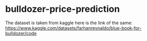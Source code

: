 # bulldozer-price-prediction
The dataset is taken from kaggle here is the link of the same: https://www.kaggle.com/datasets/farhanreynaldo/blue-book-for-bulldozer/code
